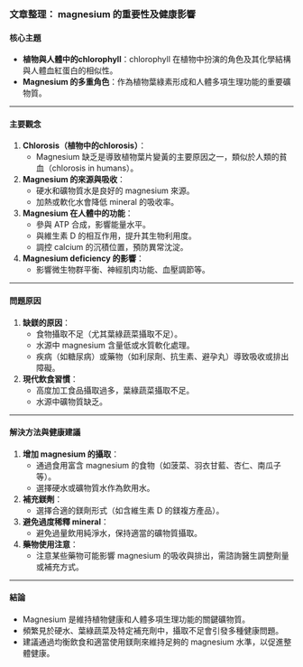 ### 文章整理： magnesium 的重要性及健康影響

#### 核心主題  
- **植物與人體中的chlorophyll**：chlorophyll 在植物中扮演的角色及其化學結構與人體血紅蛋白的相似性。  
- **Magnesium 的多重角色**：作為植物葉綠素形成和人體多項生理功能的重要礦物質。  

---

#### 主要觀念  
1. **Chlorosis（植物中的chlorosis）**：  
   - Magnesium 缺乏是導致植物葉片變黃的主要原因之一，類似於人類的貧血（chlorosis in humans）。  
2. **Magnesium 的來源與吸收**：  
   - 硬水和礦物質水是良好的 magnesium 來源。  
   - 加熱或軟化水會降低 mineral 的吸收率。  
3. **Magnesium 在人體中的功能**：  
   - 參與 ATP 合成，影響能量水平。  
   - 與維生素 D 的相互作用，提升其生物利用度。  
   - 調控 calcium 的沉積位置，預防異常沈淀。  
4. **Magnesium  deficiency 的影響**：  
   - 影響微生物群平衡、神經肌肉功能、血壓調節等。  

---

#### 問題原因  
1. **缺鎂的原因**：  
   - 食物攝取不足（尤其葉綠蔬菜攝取不足）。  
   - 水源中 magnesium 含量低或水質軟化處理。  
   - 疾病（如糖尿病）或藥物（如利尿劑、抗生素、避孕丸）導致吸收或排出障礙。  
2. **現代飲食習慣**：  
   - 高度加工食品攝取過多，葉綠蔬菜攝取不足。  
   - 水源中礦物質缺乏。  

---

#### 解決方法與健康建議  
1. **增加 magnesium 的攝取**：  
   - 通過食用富含 magnesium 的食物（如菠菜、羽衣甘藍、杏仁、南瓜子等）。  
   - 選擇硬水或礦物質水作為飲用水。  
2. **補充鎂劑**：  
   - 選擇合適的鎂劑形式（如含維生素 D 的鎂複方產品）。  
3. **避免過度稀釋 mineral**：  
   - 避免過量飲用純淨水，保持適當的礦物質攝取。  
4. **藥物使用注意**：  
   - 注意某些藥物可能影響 magnesium 的吸收與排出，需諮詢醫生調整劑量或補充方式。  

---

#### 結論  
- Magnesium 是維持植物健康和人體多項生理功能的關鍵礦物質。  
- 頻繁見於硬水、葉綠蔬菜及特定補充劑中，攝取不足會引發多種健康問題。  
- 建議通過均衡飲食和適當使用鎂劑來維持足夠的 magnesium 水準，以促進整體健康。